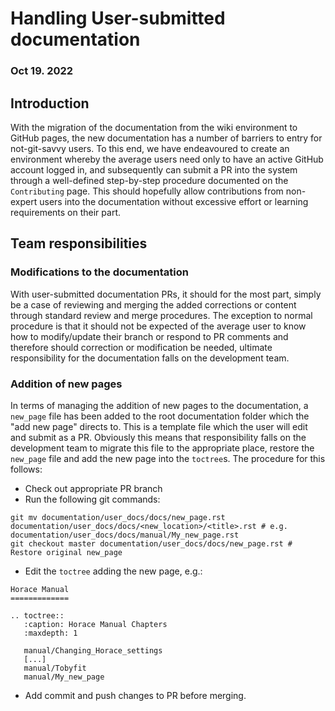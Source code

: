 # Handling User-submitted documentation

### Oct 19. 2022

## Introduction

With the migration of the documentation from the wiki environment to GitHub pages, the new documentation has a number of
barriers to entry for not-git-savvy users. To this end, we have endeavoured to create an environment whereby the average
users need only to have an active GitHub account logged in, and subsequently can submit a PR into the system through a
well-defined step-by-step procedure documented on the `Contributing` page. This should hopefully allow contributions
from non-expert users into the documentation without excessive effort or learning requirements on their part.

## Team responsibilities

### Modifications to the documentation

With user-submitted documentation PRs, it should for the most part, simply be a case of reviewing and merging the added
corrections or content through standard review and merge procedures. The exception to normal procedure is that it should
not be expected of the average user to know how to modify/update their branch or respond to PR comments and therefore
should correction or modification be needed, ultimate responsibility for the documentation falls on the
development team.

### Addition of new pages

In terms of managing the addition of new pages to the documentation, a `new_page` file has been added to the root
documentation folder which the "add new page" directs to. This is a template file which the user will edit and submit as
a PR. Obviously this means that responsibility falls on the development team to migrate this file to the appropriate
place, restore the `new_page` file and add the new page into the `toctree`s. The procedure for this follows:

- Check out appropriate PR branch
- Run the following git commands:
```
git mv documentation/user_docs/docs/new_page.rst documentation/user_docs/docs/<new_location>/<title>.rst # e.g. documentation/user_docs/docs/manual/My_new_page.rst
git checkout master documentation/user_docs/docs/new_page.rst # Restore original new_page
```
- Edit the `toctree` adding the new page, e.g.:
```
Horace Manual
=============

.. toctree::
   :caption: Horace Manual Chapters
   :maxdepth: 1

   manual/Changing_Horace_settings
   [...]
   manual/Tobyfit
   manual/My_new_page
```

- Add commit and push changes to PR before merging.
